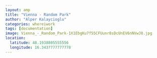 ```yaml
---
layout: amp
title: "Vienna - Random Park"
author: "Alper Kalaycioglu"
categories: whereiwork
tags: [documentation]
image: Vienna_-_Random_Park-1X1EbgKu7f55CFUunr8sDcUnEV6nNVwJ8.jpg
location:
  latitude: 48.1938805555556
  longitude: 16.3437777777778
---
```


